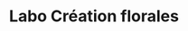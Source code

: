 ---
title: "Labo Création florales"
url: /monnetier-mornex/labo-creation-florales/
shop: fleuriste
---